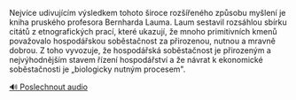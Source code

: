 
Nejvíce udivujícím výsledkem tohoto široce rozšířeného způsobu myšlení je kniha pruského profesora Bernharda Lauma. Laum sestavil rozsáhlou sbírku citátů z etnografických prací, které ukazují, že mnoho primitivních kmenů považovalo hospodářskou soběstačnost za přirozenou, nutnou a mravně dobrou. Z toho vyvozuje, že hospodářská soběstačnost je přirozeným a nejvýhodnějším stavem řízení hospodářství a že návrat k ekonomické soběstačnosti je „biologicky nutným procesem".

[🔊 Poslechnout audio](/data/7-paragraphs/audio/chapter_55/para_003-Nejvce-udivujcm-vsledkem-tohoto-iroce-roze.mp3)
